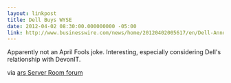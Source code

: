 ```yaml
---
layout: linkpost
title: Dell Buys WYSE
date: 2012-04-02 08:30:00.000000000 -05:00
link: http://www.businesswire.com/news/home/20120402005617/en/Dell-Announces-Intent-Acquire-Wyse-Technology
---
```


Apparently not an April Fools joke. Interesting, especially considering Dell's
relationship with DevonIT.

via [ars Server Room forum](http://arstechnica.com/civis/viewtopic.php?f=21&t=1170960)
